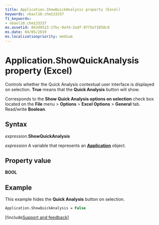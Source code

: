 ```yaml
---
title: Application.ShowQuickAnalysis property (Excel)
keywords: vbaxl10.chm133337
f1_keywords:
- vbaxl10.chm133337
ms.assetid: 043d9523-1fbc-0afd-2adf-9775e71058c0
ms.date: 04/05/2019
ms.localizationpriority: medium
---
```



# Application.ShowQuickAnalysis property (Excel)

Controls whether the Quick Analysis contextual user interface is displayed on selection. **True** means that the **Quick Analysis** button will show. 

Corresponds to the **Show Quick Analysis options on selection** check box located on the **File** menu > **Options** > **Excel Options** > **General** tab. Read/write **Boolean**.


## Syntax

_expression_.**ShowQuickAnalysis**

_expression_ A variable that represents an **[Application](Excel.Application(object).md)** object.


## Property value

**BOOL**


## Example

This example hides the **Quick Analysis** button on selection.

```vb
Application.ShowQuickAnalysis = False
```



[!include[Support and feedback](~/includes/feedback-boilerplate.md)]